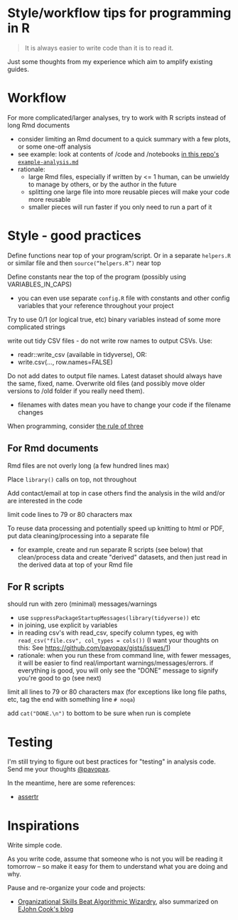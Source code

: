 # Style/workflow tips for programming in R

> It is always easier to write code than it is to read it.

Just some thoughts from my experience which aim to amplify existing guides.

# Workflow

For more complicated/larger analyses, try to work with R scripts instead of long Rmd documents
- consider limiting an Rmd document to a quick summary with a few plots, or some one-off analysis
- see example: look at contents of /code and /notebooks [in this repo's `example-analysis.md`](https://github.com/pavopax/gists/blob/master/example-analysis.md)
- rationale:
    - large Rmd files, especially if written by <= 1 human, can be unwieldy to manage by others, or by the author in the future
    - splitting one large file into more reusable pieces will make your code more reusable
    - smaller pieces will run faster if you only need to run a part of it
    


# Style - good practices

Define functions near top of your program/script. Or in a separate `helpers.R` or similar file and then `source(“helpers.R”)` near top

Define constants near the top of the program (possibly using VARIABLES_IN_CAPS)
- you can even use separate `config.R` file with constants and other config variables that your reference throughout your project

Try to use 0/1 (or logical true, etc) binary variables instead of some more complicated strings

write out tidy CSV files - do not write row names to output CSVs. Use:
- readr::write_csv (available in tidyverse), OR:
- write.csv(..., row.names=FALSE)

Do not add dates to output file names. Latest dataset should always have the same, fixed, name.
Overwrite old files (and possibly move older versions to /old folder if you really need them).
- filenames with dates mean you have to change your code if the filename changes

When programming, consider [the rule of three](http://pavopax.github.io/2017/08/use-the-rule-of-three/)




## For Rmd documents

Rmd files are not overly long (a few hundred lines max)

Place `library()` calls on top, not throughout

Add contact/email at top in case others find the analysis in the wild and/or are interested in the code

limit code lines to 79 or 80 characters max

To reuse data processing and potentially speed up knitting to html or PDF, put data cleaning/processing into a separate file
- for example, create and run separate R scripts (see below) that clean/process data and create "derived" datasets, and then just read in the derived data at top of your Rmd file


## For R scripts

should run with zero (minimal) messages/warnings
- use `suppressPackageStartupMessages(library(tidyverse))` etc
- in joining, use explicit `by` variables
- in reading csv's with read_csv, specify column types, eg with `read_csv("file.csv", col_types = cols())` (I want your thoughts on this: See https://github.com/pavopax/gists/issues/1)
- rationale: when you run these from command line, with fewer messages, it will be easier to find real/important warnings/messages/errors. if everything is good, you will only see the "DONE" message to signify you're good to go (see next)

limit all lines to 79 or 80 characters max (for exceptions like long file paths, etc, tag the end with something line `# noqa`)
        
add `cat("DONE.\n")` to bottom to be sure when run is complete
  
# Testing
I'm still trying to figure out best practices for "testing" in analysis code. Send me your thoughts [@pavopax](https://twitter.com/pavopax).

In the meantime, here are some references:
* [assertr](https://cran.r-project.org/web/packages/assertr/vignettes/assertr.html)

# Inspirations

Write simple code. 

As you write code, assume that someone who is not you will be reading it tomorrow – so make it easy for them to understand what you are doing and why.

Pause and re-organize your code and projects:
* [Organizational Skills Beat Algorithmic Wizardry](http://prog21.dadgum.com/177.html), also summarized on [EJohn Cook's blog](https://www.johndcook.com/blog/2015/06/18/most-important-skill-in-software/)
